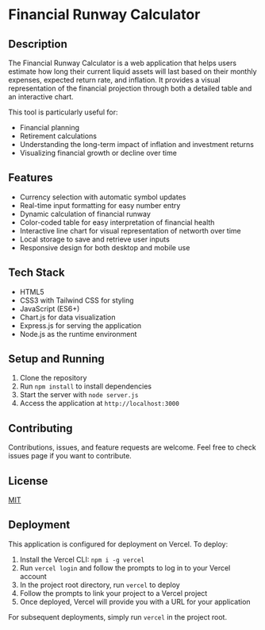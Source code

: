 # Financial Runway Calculator

## Description

The Financial Runway Calculator is a web application that helps users estimate how long their current liquid assets will last based on their monthly expenses, expected return rate, and inflation. It provides a visual representation of the financial projection through both a detailed table and an interactive chart.

This tool is particularly useful for:
- Financial planning
- Retirement calculations
- Understanding the long-term impact of inflation and investment returns
- Visualizing financial growth or decline over time

## Features

- Currency selection with automatic symbol updates
- Real-time input formatting for easy number entry
- Dynamic calculation of financial runway
- Color-coded table for easy interpretation of financial health
- Interactive line chart for visual representation of networth over time
- Local storage to save and retrieve user inputs
- Responsive design for both desktop and mobile use

## Tech Stack

- HTML5
- CSS3 with Tailwind CSS for styling
- JavaScript (ES6+)
- Chart.js for data visualization
- Express.js for serving the application
- Node.js as the runtime environment

## Setup and Running

1. Clone the repository
2. Run `npm install` to install dependencies
3. Start the server with `node server.js`
4. Access the application at `http://localhost:3000`

## Contributing

Contributions, issues, and feature requests are welcome. Feel free to check issues page if you want to contribute.

## License

[MIT](https://choosealicense.com/licenses/mit/)

## Deployment

This application is configured for deployment on Vercel. To deploy:

1. Install the Vercel CLI: `npm i -g vercel`
2. Run `vercel login` and follow the prompts to log in to your Vercel account
3. In the project root directory, run `vercel` to deploy
4. Follow the prompts to link your project to a Vercel project
5. Once deployed, Vercel will provide you with a URL for your application

For subsequent deployments, simply run `vercel` in the project root.